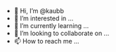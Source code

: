 - 👋 Hi, I’m @kaubb
- 👀 I’m interested in ...
- 🌱 I’m currently learning ...
- 💞️ I’m looking to collaborate on ...
- 📫 How to reach me ...

<!---
kaubb/kaubb is a ✨ special ✨ repository because its `README.md` (this file) appears on your GitHub profile.
You can click the Preview link to take a look at your changes.
--->
